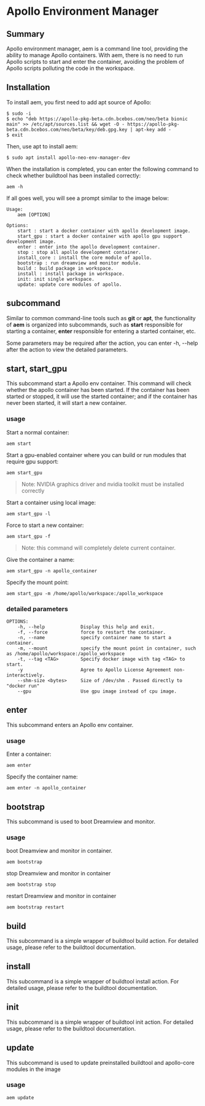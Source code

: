 # Apollo Environment Manager

## Summary

Apollo environment manager, aem is a command line tool, providing the ability to manage Apollo containers. With aem, there is no need to run Apollo scripts to start and enter the container, avoiding the problem of Apollo scripts polluting the code in the workspace.

## Installation

To install aem, you first need to add apt source of Apollo:

```shell
$ sudo -i
$ echo "deb https://apollo-pkg-beta.cdn.bcebos.com/neo/beta bionic main" >> /etc/apt/sources.list && wget -O - https://apollo-pkg-beta.cdn.bcebos.com/neo/beta/key/deb.gpg.key | apt-key add -
$ exit
```

Then, use apt to install aem:

```shell
$ sudo apt install apollo-neo-env-manager-dev
```

When the installation is completed, you can enter the following command to check whether buildtool has been installed correctly:

```shell
aem -h
```

If all goes well, you will see a prompt similar to the image below:

```shell
Usage:
    aem [OPTION]

Options:
    start : start a docker container with apollo development image.
    start_gpu : start a docker container with apollo gpu support development image.
    enter : enter into the apollo development container.
    stop : stop all apollo development container.
    install_core : install the core module of apollo.
    bootstrap : run dreamview and monitor module.
    build : build package in workspace.
    install : install package in workspace.
    init: init single workspace.
    update: update core modules of apollo.
```

## subcommand

Similar to common command-line tools such as **git** or **apt**, the functionality of **aem** is organized into subcommands, such as **start** responsible for starting a container, **enter** responsible for entering a started container, etc.

Some parameters may be required after the action, you can enter -h, --help after the action to view the detailed parameters.

## start, start_gpu

This subcommand start a Apollo env container. This command will check whether the apollo container has been started. If the container has been started or stopped, it will use the started container; and if the container has never been started, it will start a new container.

### usage

Start a normal container:

```shell
aem start
```

Start a gpu-enabled container where you can build or run modules that require gpu support:

```shell
aem start_gpu
```

> Note: NVIDIA graphics driver and nvidia toolkit must be installed correctly

Start a container using local image:

```shell
aem start_gpu -l
```

Force to start a new container:

```shell
aem start_gpu -f
```

> Note: this command will completely delete current container.

Give the container a name:

```shell
aem start_gpu -n apollo_container
```

Specify the mount point:

```shell
aem start_gpu -m /home/apollo/workspace:/apollo_workspace
```

### detailed parameters

```shell
OPTIONS:
    -h, --help             Display this help and exit.
    -f, --force            force to restart the container.
    -n, --name             specify container name to start a container.
    -m, --mount            specify the mount point in container, such as /home/apollo/workspace:/apollo_workspace
    -t, --tag <TAG>        Specify docker image with tag <TAG> to start.
    -y                     Agree to Apollo License Agreement non-interactively.
    --shm-size <bytes>     Size of /dev/shm . Passed directly to "docker run"
    --gpu                  Use gpu image instead of cpu image.
```

## enter

This subcommand enters an Apollo env container.

### usage

Enter a container:

```shell
aem enter
```

Specify the container name:

```shell
aem enter -n apollo_container
```

## bootstrap

This subcommand is used to boot Dreamview and monitor.

### usage

boot Dreamview and monitor in container.

```shell
aem bootstrap
```

stop Dreamview and monitor in container

```shell
aem bootstrap stop
```

restart Dreamview and monitor in container

```shell
aem bootstrap restart
```

## build

This subcommand is a simple wrapper of buildtool build action. For detailed usage, please refer to the buildtool documentation.

## install
This subcommand is a simple wrapper of buildtool install action. For detailed usage, please refer to the buildtool documentation.

## init
This subcommand is a simple wrapper of buildtool init action. For detailed usage, please refer to the buildtool documentation.

## update

This subcommand is used to update preinstalled buildtool and apollo-core modules in the image

### usage

```shell
aem update
```

